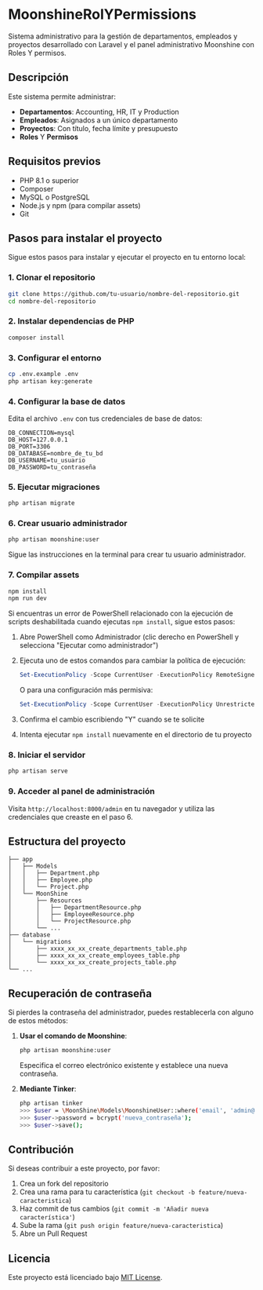 # MoonshineRolYPermissions
Sistema administrativo para la gestión de departamentos, empleados y proyectos desarrollado con Laravel y el panel administrativo Moonshine con Roles Y permisos.

## Descripción

Este sistema permite administrar:
- **Departamentos**: Accounting, HR, IT y Production
- **Empleados**: Asignados a un único departamento
- **Proyectos**: Con título, fecha límite y presupuesto
- **Roles** Y **Permisos**

## Requisitos previos

- PHP 8.1 o superior
- Composer
- MySQL o PostgreSQL
- Node.js y npm (para compilar assets)
- Git

## Pasos para instalar el proyecto

Sigue estos pasos para instalar y ejecutar el proyecto en tu entorno local:

### 1. Clonar el repositorio

```bash
git clone https://github.com/tu-usuario/nombre-del-repositorio.git
cd nombre-del-repositorio
```

### 2. Instalar dependencias de PHP

```bash
composer install
```

### 3. Configurar el entorno

```bash
cp .env.example .env
php artisan key:generate
```

### 4. Configurar la base de datos

Edita el archivo `.env` con tus credenciales de base de datos:

```
DB_CONNECTION=mysql
DB_HOST=127.0.0.1
DB_PORT=3306
DB_DATABASE=nombre_de_tu_bd
DB_USERNAME=tu_usuario
DB_PASSWORD=tu_contraseña
```

### 5. Ejecutar migraciones

```bash
php artisan migrate
```

### 6. Crear usuario administrador

```bash
php artisan moonshine:user
```

Sigue las instrucciones en la terminal para crear tu usuario administrador.

### 7. Compilar assets

```bash
npm install
npm run dev
```

Si encuentras un error de PowerShell relacionado con la ejecución de scripts deshabilitada cuando ejecutas `npm install`, sigue estos pasos:

1. Abre PowerShell como Administrador (clic derecho en PowerShell y selecciona "Ejecutar como administrador")

2. Ejecuta uno de estos comandos para cambiar la política de ejecución:

   ```powershell
   Set-ExecutionPolicy -Scope CurrentUser -ExecutionPolicy RemoteSigned
   ```

   O para una configuración más permisiva:

   ```powershell
   Set-ExecutionPolicy -Scope CurrentUser -ExecutionPolicy Unrestricted
   ```

3. Confirma el cambio escribiendo "Y" cuando se te solicite

4. Intenta ejecutar `npm install` nuevamente en el directorio de tu proyecto

### 8. Iniciar el servidor

```bash
php artisan serve
```

### 9. Acceder al panel de administración

Visita `http://localhost:8000/admin` en tu navegador y utiliza las credenciales que creaste en el paso 6.

## Estructura del proyecto

```
├── app
│   ├── Models
│   │   ├── Department.php
│   │   ├── Employee.php
│   │   └── Project.php
│   └── MoonShine
│       ├── Resources
│       │   ├── DepartmentResource.php
│       │   ├── EmployeeResource.php
│       │   └── ProjectResource.php
│       └── ...
├── database
│   └── migrations
│       ├── xxxx_xx_xx_create_departments_table.php
│       ├── xxxx_xx_xx_create_employees_table.php
│       └── xxxx_xx_xx_create_projects_table.php
└── ...
```

## Recuperación de contraseña

Si pierdes la contraseña del administrador, puedes restablecerla con alguno de estos métodos:

1. **Usar el comando de Moonshine**:
   ```bash
   php artisan moonshine:user
   ```
   Especifica el correo electrónico existente y establece una nueva contraseña.

2. **Mediante Tinker**:
   ```bash
   php artisan tinker
   >>> $user = \MoonShine\Models\MoonshineUser::where('email', 'admin@ejemplo.com')->first();
   >>> $user->password = bcrypt('nueva_contraseña');
   >>> $user->save();
   ```

## Contribución

Si deseas contribuir a este proyecto, por favor:
1. Crea un fork del repositorio
2. Crea una rama para tu característica (`git checkout -b feature/nueva-caracteristica`)
3. Haz commit de tus cambios (`git commit -m 'Añadir nueva característica'`)
4. Sube la rama (`git push origin feature/nueva-caracteristica`)
5. Abre un Pull Request

## Licencia

Este proyecto está licenciado bajo [MIT License](LICENSE).
